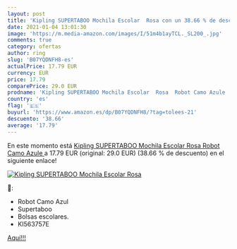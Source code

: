 ```yaml
---
layout: post
title: 'Kipling SUPERTABOO Mochila Escolar  Rosa con un 38.66 % de descuento'
date: 2021-01-04 13:01:30
image: 'https://m.media-amazon.com/images/I/51m4b1ayTCL._SL200_.jpg'
comments: true
category: ofertas
author: ring
slug: 'B07YQDNFH8-es'
actualPrice: 17.79 EUR
currency: EUR
price: 17.79
comparePrice: 29.0 EUR
prodname: 'Kipling SUPERTABOO Mochila Escolar  Rosa  Robot Camo Azule '
country: 'es'
flag: '🇪🇸'
buyurl: 'https://www.amazon.es/dp/B07YQDNFH8/?tag=tolees-21'
descuento: '38.66'
average: '17.79'
---
```


En este momento está [Kipling SUPERTABOO Mochila Escolar  Rosa  Robot Camo Azule ](https://www.amazon.es/dp/B07YQDNFH8/?tag=tolees-21) a 17.79 EUR (original: 29.0 EUR) (38.66 %  de descuento) en el siguiente enlace!

[![Kipling SUPERTABOO Mochila Escolar  Rosa](https://m.media-amazon.com/images/I/51m4b1ayTCL._SL200_.jpg)](https://www.amazon.es/dp/B07YQDNFH8/?tag=tolees-21)

🔎:

- Robot Camo Azul
- Supertaboo
- Bolsas escolares.
- KI563757E

[Aquí!!!](https://www.amazon.es/dp/B07YQDNFH8/?tag=tolees-21)
